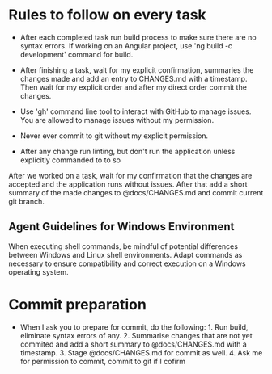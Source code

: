 # Rules to follow on every task

- After each completed task run build process to make sure there are no syntax errors. If working on an Angular project, use 'ng build -c development' command for build.

- After finishing a task, wait for my explicit confirmation, summaries the changes made and add an entry to CHANGES.md with a timestamp. Then wait for my explicit order and after my direct order commit the changes.

- Use 'gh' command line tool to interact with GitHub to manage issues. You are allowed to manage issues without my permission.
- Never ever commit to git without my explicit permission.
- After any change run linting, but don't run the application unless explicitly commanded to to so

After we worked on a task, wait for my confirmation that the changes are accepted and the application runs without issues. After that add a short summary of the made changes to @docs/CHANGES.md and commit current git branch.

## Agent Guidelines for Windows Environment

When executing shell commands, be mindful of potential differences between Windows and Linux shell environments. Adapt commands as necessary to ensure compatibility and correct execution on a Windows operating system.

  # Commit preparation

  - When I ask you to prepare for commit, do the following: 1. Run build, eliminate syntax errors of any. 2. Summarise changes that are not yet commited and add a short summary to @docs/CHANGES.md with a timestamp. 3. Stage @docs/CHANGES.md for commit as well. 4. Ask me for permission to commit, commit to git if I cofirm 